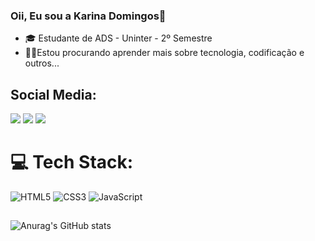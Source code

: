 ### Oii, Eu sou a Karina Domingos👋
  
- 🎓 Estudante de ADS - Uninter - 2º Semestre
- 👩‍💻Estou procurando aprender mais sobre tecnologia, codificação e outros...


## Social Media:
<a href = "mailto:karina.bst4@gmail.com"><img src="https://img.shields.io/badge/-Gmail-%23333?style=for-the-badge&logo=gmail&logoColor=white" target="_blank"></a>
 <a href=https://www.linkedin.com/in/karina-batista-840455281/ target="_blank"><img src="https://img.shields.io/badge/-LinkedIn-%230077B5?style=for-the-badge&logo=linkedin&logoColor=white" target="_blank"></a>
  <a href="https://instagram.com/karinabst4?igshid=ZDc4ODBmNjlmNQ==" target="_blank"><img src="https://img.shields.io/badge/-Instagram-%23E4405F?style=for-the-badge&logo=instagram&logoColor=white" target="_blank"></a>
##
# 💻 Tech Stack:
![HTML5](https://img.shields.io/badge/html5-%23E34F26.svg?style=flat&logo=html5&logoColor=white) ![CSS3](https://img.shields.io/badge/css3-%231572B6.svg?style=flat&logo=css3&logoColor=white) ![JavaScript](https://img.shields.io/badge/javascript-3670A0?style=flat&logo=python&logoColor=ffdd54)
##
![Anurag's GitHub stats](https://github-readme-stats.vercel.app/api?username=karinabst&theme=dracula&show_icons=true)


